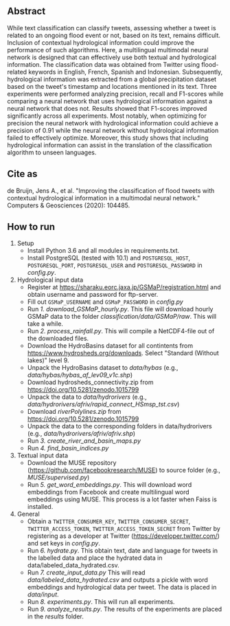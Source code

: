 ## Abstract
While text classification can classify tweets, assessing whether a tweet is related to an ongoing flood event or not, based on its text, remains difficult. Inclusion of contextual hydrological information could improve the performance of such algorithms. Here, a multilingual multimodal neural network is designed that can effectively use both textual and hydrological information. The classification data was obtained from Twitter using flood-related keywords in English, French, Spanish and Indonesian. Subsequently, hydrological information was extracted from a global precipitation dataset based on the tweet's timestamp and locations mentioned in its text. Three experiments were performed analyzing precision, recall and F1-scores while comparing a neural network that uses hydrological information against a neural network that does not. Results showed that F1-scores improved significantly across all experiments. Most notably, when optimizing for precision the neural network with hydrological information could achieve a precision of 0.91 while the neural network without hydrological information failed to effectively optimize. Moreover, this study shows that including hydrological information can assist in the translation of the classification algorithm to unseen languages.

## Cite as
de Bruijn, Jens A., et al. "Improving the classification of flood tweets with contextual hydrological information in a multimodal neural network." Computers & Geosciences (2020): 104485.

## How to run
1. Setup
    - Install Python 3.6 and all modules in requirements.txt.
    - Install PostgreSQL (tested with 10.1) and `POSTGRESQL_HOST`, `POSTGRESQL_PORT`, `POSTGRESQL_USER` and `POSTGRESQL_PASSWORD` in *config.py*.
2. Hydrological input data
    - Register at https://sharaku.eorc.jaxa.jp/GSMaP/registration.html and obtain username and password for ftp-server.
    - Fill out `GSMaP_USERNAME` and `GSMaP_PASSWORD` in *config.py*
    - Run *1. download_GSMaP_hourly.py*. This file will download hourly GSMaP data to the folder *classification/data/GSMaP/raw*. This will take a while.
    - Run *2. process_rainfall.py*. This will compile a NetCDF4-file out of the downloaded files.
    - Download the HydroBasins dataset for all contintents from https://www.hydrosheds.org/downloads. Select "Standard (Without lakes)" level 9.
    - Unpack the HydroBasins dataset  to *data/hybas* (e.g., *data/hybas/hybas_af_lev09_v1c.shp*)
    - Download hydrosheds_connectivity.zip from https://doi.org/10.5281/zenodo.1015799
    - Unpack the data to *data/hydrorivers* (e.g., *data/hydrorivers/afriv/rapid_connect_HSmsp_tst.csv*)
    - Download *riverPolylines.zip* from https://doi.org/10.5281/zenodo.1015799
    - Unpack the data to the corresponding folders in data/hydrorivers (e.g., *data/hydrorivers/afriv/afriv.shp*)
    - Run *3. create_river_and_basin_maps.py*
    - Run *4. find_basin_indices.py*
3. Textual input data
    - Download the MUSE repository (https://github.com/facebookresearch/MUSE) to source folder (e.g., *MUSE/supervised.py*)
    - Run *5. get_word_embeddings.py*. This will download word embeddings from Facebook and create multilingual word embeddings using MUSE. This process is a lot faster when Faiss is installed.
4. General
    - Obtain a `TWITTER_CONSUMER_KEY`, `TWITTER_CONSUMER_SECRET`, `TWITTER_ACCESS_TOKEN`, `TWITTER_ACCESS_TOKEN_SECRET` from Twitter by registering as a developer at Twitter (https://developer.twitter.com/) and set keys in *config.py*.
    - Run *6. hydrate.py*. This obtain text, date and language for tweets in the labelled data and place the hydrated data in data/labeled_data_hydrated.csv.
    - Run *7. create_input_data.py* This will read *data/labeled_data_hydrated.csv* and outputs a pickle with word embeddings and hydrological data per tweet. The data is placed in *data/input*.
    - Run *8. experiments.py*. This will run all experiments.
    - Run *9. analyze_results.py*. The results of the experiments are placed in the *results* folder.